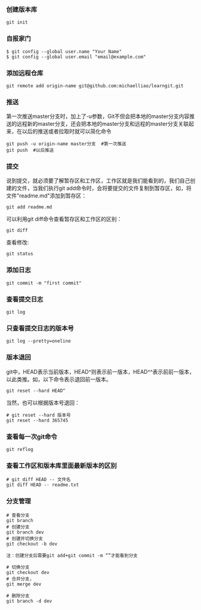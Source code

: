### 创建版本库
```
git init
```
### 自报家门
```
$ git config --global user.name "Your Name"
$ git config --global user.email "email@example.com"
```
### 添加远程仓库
```
git remote add origin-name git@github.com:michaelliao/learngit.git
```
### 推送
第一次推送master分支时，加上了-u参数，Git不但会把本地的master分支内容推送的远程新的master分支，还会把本地的master分支和远程的master分支关联起来，在以后的推送或者拉取时就可以简化命令
```
git push -u origin-name master分支  #第一次推送
git push  #以后推送
```
### 提交
说到提交，就必须要了解暂存区和工作区，工作区就是我们能看到的，我们自己创建的文件，当我们执行git add命令时，会将要提交的文件复制到暂存区，如，将文件"readme.md"添加到暂存区：
```
git add readme.md
```
可以利用git diff命令查看暂存区和工作区的区别：
```
git diff
```
查看修改:
```
git status
```
### 添加日志
```
git commit -m "first commit"
```
### 查看提交日志
```
git log
```
### 只查看提交日志的版本号
```
git log --pretty=oneline
```
### 版本退回
git中，HEAD表示当前版本，HEAD^则表示前一版本，HEAD^^表示前前一版本，以此类推。如，以下命令表示退回前一版本。
```
git reset --hard HEAD^
```
当然，也可以根据版本号退回：
```
# git reset --hard 版本号
git reset --hard 365745
```
### 查看每一次git命令
```
git reflog
```
### 查看工作区和版本库里面最新版本的区别
```
# git diff HEAD -- 文件名
git diff HEAD -- readme.txt
```
### 分支管理
```
# 查看分支
git branch
# 创建分支
git branch dev
# 创建并切换分支
git checkout -b dev

注：创建分支后需要git add+git commit -m “”才能看到分支

# 切换分支
git checkout dev
# 合并分支，
git merge dev

# 删除分支
git branch -d dev
```

